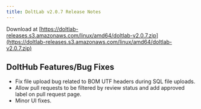 ```yaml
---
title: DoltLab v2.0.7 Release Notes
---
```


Download at [https://doltlab-releases.s3.amazonaws.com/linux/amd64/doltlab-v2.0.7.zip](https://doltlab-releases.s3.amazonaws.com/linux/amd64/doltlab-v2.0.7.zip)

## DoltHub Features/Bug Fixes
* Fix file upload bug related to BOM UTF headers during SQL file uploads.
* Allow pull requests to be filtered by review status and add approved label on pull request page.
* Minor UI fixes.
